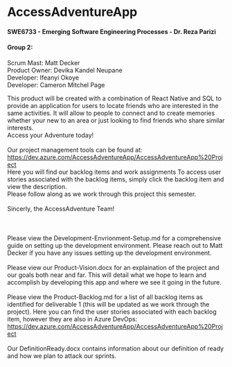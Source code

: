 # **AccessAdventureApp**
#### SWE6733 - Emerging Software Engineering Processes - Dr. Reza Parizi

#### **Group 2:**
Scrum Mast: Matt Decker  
Product Owner: Devika Kandel Neupane    
Developer: Ifeanyi Okoye   
Developer: Cameron Mitchel Page  

This product will be created with a combination of React Native and SQL to provide an application for users to locate friends who are interested in the same activities. It will allow to people to connect and to create memories whether your new to an area or just looking to find friends who share similar interests.  
Access your Adventure today!  
<br>
Our project management tools can be found at: https://dev.azure.com/AccessAdventureApp/AccessAdventureApp%20Project  
Here you will find our backlog items and work assignments To access user stories associated with the backlog items, simply click the backlog item and view the description.  
Please follow along as we work through this project this semester.  
<br>
Sincerly, the AccessAdventure Team!  
<br>
<br>
<br>
Please view the Development-Envrionment-Setup.md for a comprehensive guide on setting up the development environment. Please reach out to Matt Decker if you have any issues setting up the development environment.  
<br>
Please view our Product-Vision.docx for an explaination of the project and our goals both near and far. This will detail what we hope to learn and accomplish by developing this app and where we see it going in the future.  
<br>
Please view the Product-Backlog.md for a list of all backlog items as identified for deliverable 1 (this will be updated as we work through the project). Here you can find the user stories associated with each backlog item, however they are also in Azure DevOps: https://dev.azure.com/AccessAdventureApp/AccessAdventureApp%20Project  
<br>
Our DefinitionReady.docx contains information about our definition of ready and how we plan to attack our sprints.  
